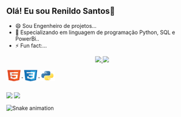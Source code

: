 ## Olá! Eu sou Renildo Santos👋

- 😄 Sou Engenheiro de projetos...
- 🌱 Especializando em linguagem de programação Python, SQL e PowerBi..
- ⚡ Fun fact:...

<div align="center">
  <a href="https://github.com/renildobsantos
">
  <img height="160em" src="https://github-readme-stats.vercel.app/api?username=renildobsantos
&show_icons=true&theme=dracula&include_all_commits=true&count_private=true"/>
  <img height="160em" src="https://github-readme-stats.vercel.app/api/top-langs/?username=renildobsantos
&layout=compact&langs_count=7&theme=dracula"/>
</div>
  
  <div style="display: inline_block"><br>
  <img align="center" alt="Rafa-HTML" height="30" width="40" src="https://raw.githubusercontent.com/devicons/devicon/master/icons/html5/html5-original.svg">
  <img align="center" alt="Rafa-CSS" height="30" width="40" src="https://raw.githubusercontent.com/devicons/devicon/master/icons/css3/css3-original.svg">
  <img align="center" alt="Rafa-Python" height="30" width="40" src="https://raw.githubusercontent.com/devicons/devicon/master/icons/python/python-original.svg">
</div>
  
##  
  
 <div> 
  <a href = "mailto:contatorenildosantos626@gmail.com"><img src="https://img.shields.io/badge/-Gmail-%23333?style=for-the-badge&logo=gmail&logoColor=white" target="_blank"></a>
  <a href="https://www.linkedin.com/in/renildo-bonif%C3%A1cio-dos-santos-ab9412218" target="_blank"><img src="https://img.shields.io/badge/-LinkedIn-%230077B5?style=for-the-badge&logo=linkedin&logoColor=white" target="_blank"></a> 
 
![Snake animation](https://github.com/RENILDO-SANTOS/RENILDO-SANTOS/blob/output/github-contribution-grid-snake.svg)
</div>
